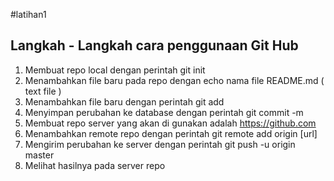 #latihan1


## Langkah - Langkah cara penggunaan Git Hub

1. Membuat repo local dengan perintah git init
2. Menambahkan file baru pada repo dengan echo nama file README.md ( text file )
3. Menambahkan file baru dengan perintah git add
4. Menyimpan perubahan ke database dengan perintah git commit -m 
5. Membuat repo server yang akan di gunakan adalah https://github.com
6. Menambahkan remote repo dengan perintah git remote add origin [url]
7. Mengirim perubahan ke server dengan perintah git push -u origin master
8. Melihat hasilnya pada server repo